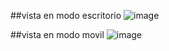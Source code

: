 ##vista en modo escritorio
![image](https://user-images.githubusercontent.com/99555143/216692980-396f77be-d995-4571-9471-f5a3286e0dbc.png)

##vista en modo movil
![image](https://user-images.githubusercontent.com/99555143/216698543-a45e7e62-7c12-4f25-8cad-f4c135131b87.png)


